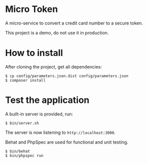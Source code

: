 # Micro Token

A micro-service to convert a credit card number to a secure token.

This project is a demo, do not use it in production.

# How to install

After cloning the project, get all dependencies:

    $ cp config/parameters.json.dist config/parameters.json
    $ composer install

# Test the application

A built-in server is provided, run:

    $ bin/server.sh

The server is now listening to `http://localhost:3000`.

Behat and PhpSpec are used for functional and unit testing.

    $ bin/behat
    $ bin/phpspec run